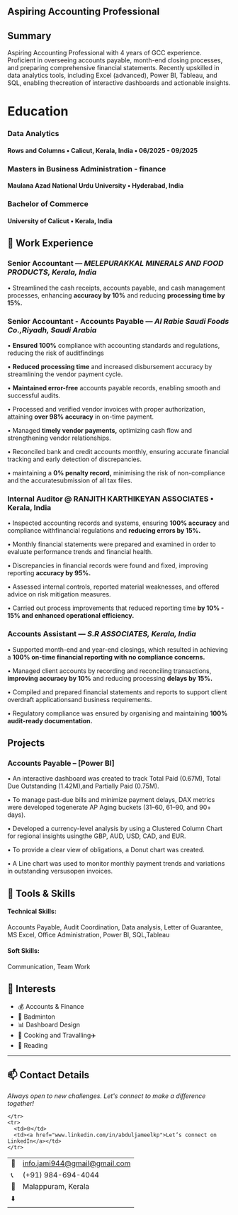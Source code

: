 ## Aspiring Accounting Professional

## Summary 
Aspiring Accounting Professional with 4 years of GCC experience. Proficient in overseeing accounts payable, month-end closing processes, and preparing comprehensive financial statements. Recently upskilled in data analytics tools, including Excel (advanced), Power BI, Tableau, and SQL, enabling thecreation of interactive dashboards and actionable insights.

# Education 
### Data Analytics 
#### Rows and Columns • Calicut, Kerala, India • 06/2025 - 09/2025

### Masters in Business Administration - finance 
#### Maulana Azad National Urdu University • Hyderabad, India

### Bachelor of Commerce
#### University of Calicut • Kerala, India

## 💼  Work Experience

### Senior Accountant — *MELEPURAKKAL MINERALS AND FOOD PRODUCTS, Kerala, India*

• Streamlined the cash receipts, accounts payable, and cash management processes, enhancing **accuracy by 10%** and reducing **processing time by 15%.**


### Senior Accountant - Accounts Payable —  *Al Rabie Saudi Foods Co.,Riyadh, Saudi Arabia*

• **Ensured 100%** compliance with accounting standards and regulations, reducing the risk of auditfindings

• **Reduced processing time** and increased disbursement accuracy by streamlining the vendor payment cycle.

• **Maintained error-free** accounts payable records, enabling smooth and successful audits.

• Processed and verified vendor invoices with proper authorization, attaining **over 98% accuracy** in on-time payment.

• Managed **timely vendor payments,** optimizing cash flow and strengthening vendor relationships.

• Reconciled bank and credit accounts monthly, ensuring accurate financial tracking and early detection of discrepancies.

• maintaining a **0% penalty record,** minimising the risk of non-compliance and the accuratesubmission of all tax files.


###  Internal Auditor @ RANJITH KARTHIKEYAN ASSOCIATES • Kerala, India

• Inspected accounting records and systems, ensuring **100% accuracy** and compliance withfinancial regulations and **reducing errors by 15%.**

• Monthly financial statements were prepared and examined in order to evaluate performance trends and financial health.

• Discrepancies in financial records were found and fixed, improving reporting **accuracy by 95%.**

• Assessed internal controls, reported material weaknesses, and offered advice on risk mitigation measures.

• Carried out process improvements that reduced reporting time **by 10% - 15% and enhanced operational efficiency.**


### Accounts Assistant — *S.R ASSOCIATES, Kerala, India*

• Supported month-end and year-end closings, which resulted in achieving a **100% on-time financial reporting with no compliance concerns.**

• Managed client accounts by recording and reconciling transactions, **improving accuracy by 10%** and reducing processing **delays by 15%.**

• Compiled and prepared financial statements and reports to support client overdraft applicationsand business requirements.

• Regulatory compliance was ensured by organising and maintaining **100% audit-ready documentation.**

## Projects

### Accounts Payable – [Power BI]  

• An interactive dashboard was created to track Total Paid (0.67M), Total Due Outstanding (1.42M),and Partially Paid (0.75M).

• To manage past-due bills and minimize payment delays, DAX metrics were developed togenerate AP Aging buckets (31–60, 61–90, and 90+ days).

• Developed a currency-level analysis by using a Clustered Column Chart for regional insights usingthe GBP, AUD, USD, CAD, and EUR.

• To provide a clear view of obligations, a Donut chart was created.

• A Line chart was used to monitor monthly payment trends and variations in outstanding versusopen invoices.



## 🧠 Tools & Skills  
#### Technical Skills:

 Accounts Payable, Audit Coordination, Data analysis, Letter of Guarantee, MS Excel, Office Administration, Power BI, SQL,Tableau

#### Soft Skills:

 Communication, Team Work

## 🎯 Interests  
- 💰 Accounts & Finance
- 🏸 Badminton
- 📊 Dashboard Design
- 🍳 Cooking and Travalling✈️
- 📖 Reading


---

## 📫 Contact Details  
*Always open to new challenges. Let's connect to make a difference together!*  

<table>
  <tbody>
    <tr>
      <td>📧</td>
      <td><a href="mailto:info.jami944@gmail.com">info.jami944@gmail@gmail.com</a></td>
    </tr>
    <tr>
      <td>📞</td>
      <td>(+91) 984-694-4044</td>
    </tr>
    <tr>
      <td>📍</td>
      <td>Malappuram, Kerala</td>
    </tr>
    <tr>
      <td>⬇️</td>
     
    </tr>
    <tr>
      <td>🌐</td>
      <td><a href="www.linkedin.com/in/abduljameelkp">Let’s connect on LinkedIn</a></td>
    </tr>
  </tbody>
</table>


